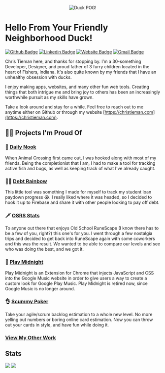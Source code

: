 <p align="center">
  <img src="https://user-images.githubusercontent.com/1869084/174348728-b4966cb8-259f-4fc6-bd95-89e16ff3ca39.png" alt="Duck POG!" />
</p>

# Hello From Your Friendly Neighborhood Duck!

[![Github Badge](https://img.shields.io/badge/-ducky-333333?style=for-the-badge&logo=Github&logoColor=white&link=https://github.com/ducky)](https://github.com/ducky)
[![Linkedin Badge](https://img.shields.io/badge/-christieman-blue?style=for-the-badge&logo=Linkedin&logoColor=white&link=https://www.linkedin.com/in/christieman/)](https://www.linkedin.com/in/christieman/)
[![Website Badge](https://img.shields.io/badge/-christieman.com-14acd0?style=for-the-badge&logo=Google-Chrome&logoColor=white&link=https://christieman.com)](https://christieman.com)
[![Gmail Badge](https://img.shields.io/badge/-hello@christieman-c14438?style=for-the-badge&logo=Gmail&logoColor=white&link=mailto:hello@christieman.com)](mailto:hello@christieman.com)

<!--
![Visitor Badge](https://visitor-counter-badge.vercel.app/api/ducky/ducky?label=Visitors&color=ea4c89&labelColor=444444)
-->


Chris Tieman here, and thanks for stopping by. I’m a 30-something Developer, Designer, and proud father of 3 furry children located in the heart of Fishers, Indiana. It's also quite known by my friends that I have an unhealthy obsession with ducks.

I enjoy making apps, websites, and many other fun web tools. Creating things that both intrigue me and bring joy to others has been an increasingly worthwhile pursuit as my skills have grown.

Take a look around and stay for a while. Feel free to reach out to me anytime either on Github or through my website [https://christieman.com](https://christieman.com).

## 🧑‍💻 Projects I'm Proud Of

### 🦋 [Daily Nook](https://daily-nook.web.app/)
When Animal Crossing first came out, I was hooked along with most of my friends. Being the completionist that I am, I had to make a tool for tracking active fish and bugs, as well as keeping track of what I've already caught.

### 🏳️‍🌈 [Debt Rainbow](https://debt-rainbow.web.app/)
This little tool was something I made for myself to track my student loan paydown progress 😭. I really liked where it was headed, so I decided to hook it up to Firebase and share it with other people looking to pay off debt.

### 🗡 [OSRS Stats](https://rs.christieman.com/)
To anyone out there that enjoys Old School RuneScape (I know there has to be a few of you, right?) this one's for you. I went through a few nostalgia trips and decided to get back into RuneScape again with some coworkers and this was the result. We wanted to be able to compare our levels and see who was doing the best, and we got it.

### 🎵 [Play Midnight](https://play-midnight.web.app/)
Play Midnight is an Extension for Chrome that injects JavaScript and CSS into the Google Music website in order to give users a way to create a custom look for Google Play Music. Play Midnight is retired now, since Google Music is no longer around.

### 👌 [Scummy Poker](https://scummypoker.com/)
Take your agile/scrum backlog estimation to a whole new level. No more yelling out numbers or boring online card estimation. Now you can throw out your cards in style, and have fun while doing it.

### [View My Other Work](https://christieman.com/work)

## Stats

<a href="https://github-readme-stats.vercel.app/api?username=ducky&theme=tokyonight&show_icons=true">
  <img align="left" src="https://github-readme-stats.vercel.app/api?username=ducky&theme=tokyonight&show_icons=true&count_private=true" />
</a>

<a href="https://github-readme-stats.vercel.app/api/top-langs/?username=ducky&theme=tokyonight">
  <img align="left" src="https://github-readme-stats.vercel.app/api/top-langs/?username=ducky&theme=tokyonight" />
</a>

<!--
**ducky/ducky** is a ✨ _special_ ✨ repository because its `README.md` (this file) appears on your GitHub profile.

Here are some ideas to get you started:

- 🔭 I’m currently working on ...
- 🌱 I’m currently learning ...
- 👯 I’m looking to collaborate on ...
- 🤔 I’m looking for help with ...
- 💬 Ask me about ...
- 📫 How to reach me: ...
- 😄 Pronouns: ...
- ⚡ Fun fact: ...
-->
